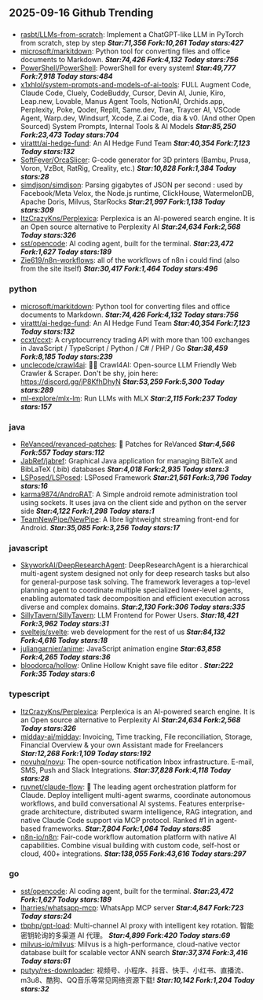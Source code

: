 ## 2025-09-16 Github Trending

### 
* [rasbt/LLMs-from-scratch](https://github.com/rasbt/LLMs-from-scratch): Implement a ChatGPT-like LLM in PyTorch from scratch, step by step ***Star:71,356 Fork:10,261 Today stars:427***
* [microsoft/markitdown](https://github.com/microsoft/markitdown): Python tool for converting files and office documents to Markdown. ***Star:74,426 Fork:4,132 Today stars:756***
* [PowerShell/PowerShell](https://github.com/PowerShell/PowerShell): PowerShell for every system! ***Star:49,777 Fork:7,918 Today stars:484***
* [x1xhlol/system-prompts-and-models-of-ai-tools](https://github.com/x1xhlol/system-prompts-and-models-of-ai-tools): FULL Augment Code, Claude Code, Cluely, CodeBuddy, Cursor, Devin AI, Junie, Kiro, Leap.new, Lovable, Manus Agent Tools, NotionAI, Orchids.app, Perplexity, Poke, Qoder, Replit, Same.dev, Trae, Traycer AI, VSCode Agent, Warp.dev, Windsurf, Xcode, Z.ai Code, dia & v0. (And other Open Sourced) System Prompts, Internal Tools & AI Models ***Star:85,250 Fork:23,473 Today stars:704***
* [virattt/ai-hedge-fund](https://github.com/virattt/ai-hedge-fund): An AI Hedge Fund Team ***Star:40,354 Fork:7,123 Today stars:132***
* [SoftFever/OrcaSlicer](https://github.com/SoftFever/OrcaSlicer): G-code generator for 3D printers (Bambu, Prusa, Voron, VzBot, RatRig, Creality, etc.) ***Star:10,828 Fork:1,384 Today stars:28***
* [simdjson/simdjson](https://github.com/simdjson/simdjson): Parsing gigabytes of JSON per second : used by Facebook/Meta Velox, the Node.js runtime, ClickHouse, WatermelonDB, Apache Doris, Milvus, StarRocks ***Star:21,997 Fork:1,138 Today stars:309***
* [ItzCrazyKns/Perplexica](https://github.com/ItzCrazyKns/Perplexica): Perplexica is an AI-powered search engine. It is an Open source alternative to Perplexity AI ***Star:24,634 Fork:2,568 Today stars:326***
* [sst/opencode](https://github.com/sst/opencode): AI coding agent, built for the terminal. ***Star:23,472 Fork:1,627 Today stars:189***
* [Zie619/n8n-workflows](https://github.com/Zie619/n8n-workflows): all of the workflows of n8n i could find (also from the site itself) ***Star:30,417 Fork:1,464 Today stars:496***

### python
* [microsoft/markitdown](https://github.com/microsoft/markitdown): Python tool for converting files and office documents to Markdown. ***Star:74,426 Fork:4,132 Today stars:756***
* [virattt/ai-hedge-fund](https://github.com/virattt/ai-hedge-fund): An AI Hedge Fund Team ***Star:40,354 Fork:7,123 Today stars:132***
* [ccxt/ccxt](https://github.com/ccxt/ccxt): A cryptocurrency trading API with more than 100 exchanges in JavaScript / TypeScript / Python / C# / PHP / Go ***Star:38,459 Fork:8,185 Today stars:239***
* [unclecode/crawl4ai](https://github.com/unclecode/crawl4ai): 🚀🤖 Crawl4AI: Open-source LLM Friendly Web Crawler & Scraper. Don't be shy, join here: https://discord.gg/jP8KfhDhyN ***Star:53,259 Fork:5,300 Today stars:289***
* [ml-explore/mlx-lm](https://github.com/ml-explore/mlx-lm): Run LLMs with MLX ***Star:2,115 Fork:237 Today stars:157***

### java
* [ReVanced/revanced-patches](https://github.com/ReVanced/revanced-patches): 🧩 Patches for ReVanced ***Star:4,566 Fork:557 Today stars:112***
* [JabRef/jabref](https://github.com/JabRef/jabref): Graphical Java application for managing BibTeX and BibLaTeX (.bib) databases ***Star:4,018 Fork:2,935 Today stars:3***
* [LSPosed/LSPosed](https://github.com/LSPosed/LSPosed): LSPosed Framework ***Star:21,561 Fork:3,796 Today stars:16***
* [karma9874/AndroRAT](https://github.com/karma9874/AndroRAT): A Simple android remote administration tool using sockets. It uses java on the client side and python on the server side ***Star:4,122 Fork:1,298 Today stars:1***
* [TeamNewPipe/NewPipe](https://github.com/TeamNewPipe/NewPipe): A libre lightweight streaming front-end for Android. ***Star:35,085 Fork:3,256 Today stars:17***

### javascript
* [SkyworkAI/DeepResearchAgent](https://github.com/SkyworkAI/DeepResearchAgent): DeepResearchAgent is a hierarchical multi-agent system designed not only for deep research tasks but also for general-purpose task solving. The framework leverages a top-level planning agent to coordinate multiple specialized lower-level agents, enabling automated task decomposition and efficient execution across diverse and complex domains. ***Star:2,130 Fork:306 Today stars:335***
* [SillyTavern/SillyTavern](https://github.com/SillyTavern/SillyTavern): LLM Frontend for Power Users. ***Star:18,421 Fork:3,962 Today stars:31***
* [sveltejs/svelte](https://github.com/sveltejs/svelte): web development for the rest of us ***Star:84,132 Fork:4,616 Today stars:18***
* [juliangarnier/anime](https://github.com/juliangarnier/anime): JavaScript animation engine ***Star:63,858 Fork:4,265 Today stars:36***
* [bloodorca/hollow](https://github.com/bloodorca/hollow): Online Hollow Knight save file editor . ***Star:222 Fork:35 Today stars:6***

### typescript
* [ItzCrazyKns/Perplexica](https://github.com/ItzCrazyKns/Perplexica): Perplexica is an AI-powered search engine. It is an Open source alternative to Perplexity AI ***Star:24,634 Fork:2,568 Today stars:326***
* [midday-ai/midday](https://github.com/midday-ai/midday): Invoicing, Time tracking, File reconciliation, Storage, Financial Overview & your own Assistant made for Freelancers ***Star:12,268 Fork:1,109 Today stars:192***
* [novuhq/novu](https://github.com/novuhq/novu): The open-source notification Inbox infrastructure. E-mail, SMS, Push and Slack Integrations. ***Star:37,828 Fork:4,118 Today stars:28***
* [ruvnet/claude-flow](https://github.com/ruvnet/claude-flow): 🌊 The leading agent orchestration platform for Claude. Deploy intelligent multi-agent swarms, coordinate autonomous workflows, and build conversational AI systems. Features enterprise-grade architecture, distributed swarm intelligence, RAG integration, and native Claude Code support via MCP protocol. Ranked #1 in agent-based frameworks. ***Star:7,804 Fork:1,064 Today stars:85***
* [n8n-io/n8n](https://github.com/n8n-io/n8n): Fair-code workflow automation platform with native AI capabilities. Combine visual building with custom code, self-host or cloud, 400+ integrations. ***Star:138,055 Fork:43,616 Today stars:297***

### go
* [sst/opencode](https://github.com/sst/opencode): AI coding agent, built for the terminal. ***Star:23,472 Fork:1,627 Today stars:189***
* [lharries/whatsapp-mcp](https://github.com/lharries/whatsapp-mcp): WhatsApp MCP server ***Star:4,847 Fork:723 Today stars:24***
* [tbphp/gpt-load](https://github.com/tbphp/gpt-load): Multi-channel AI proxy with intelligent key rotation. 智能密钥轮询的多渠道 AI 代理。 ***Star:4,899 Fork:420 Today stars:69***
* [milvus-io/milvus](https://github.com/milvus-io/milvus): Milvus is a high-performance, cloud-native vector database built for scalable vector ANN search ***Star:37,374 Fork:3,416 Today stars:61***
* [putyy/res-downloader](https://github.com/putyy/res-downloader): 视频号、小程序、抖音、快手、小红书、直播流、m3u8、酷狗、QQ音乐等常见网络资源下载! ***Star:10,142 Fork:1,204 Today stars:32***
